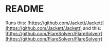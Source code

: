 # README  
Runs this: [https://github.com/Jackett/Jackett](https://github.com/Jackett/Jackett) and this: [https://github.com/FlareSolverr/FlareSolverr](https://github.com/FlareSolverr/FlareSolverr)